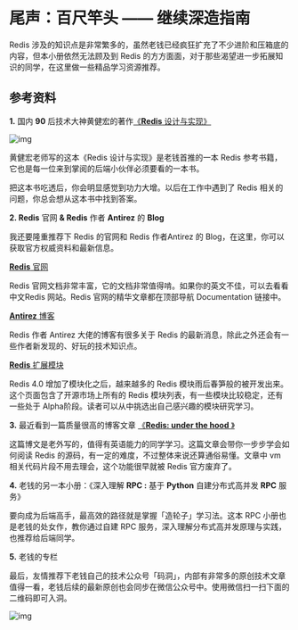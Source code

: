 # 尾声：百尺竿**头 —— 继续深造指南**

Redis 涉及的知识点是非常繁多的，虽然老钱已经疯狂扩充了不少进阶和压箱底的内容，但本小册依然无法顾及到 Redis 的方方面面，对于那些渴望进一步拓展知识的同学，在这里做一些精品学习资源推荐。

## 参考**资料**

**1.** 国内 **90** 后技术大神黄健宏的著作[《**Redis** 设计与实现》](http://redisbook.com/)

![img](http://reader.epubee.com/books/mobile/5d/5d739b181259ed5bcb1dffd6f05bddd7/Image00085.jpg)

黄健宏老师写的这本《Redis 设计与实现》是老钱首推的一本 Redis 参考书籍，它也是每一位来到掌阅的后端小伙伴必须要看的一本书。

把这本书吃透后，你会明显感觉到功力大增。以后在工作中遇到了 Redis 相关的问题，你总会想从这本书中找到答案。

**2. Redis** 官网 **& Redis** 作者 **Antirez** 的 **Blog**

我还要隆重推荐下 Redis 的官网和 Redis 作者Antirez 的 Blog，在这里，你可以获取官方权威资料和最新信息。

[**Redis** 官网](https://redis.io/)

Redis 官网文档非常丰富，它的文档非常值得啃。如果你的英文不佳，可以去看看中文Redis 网站。Redis 官网的精华文章都在顶部导航 Documentation 链接中。

[**Antirez** 博客](http://antirez.com/latest/0)

Redis 作者 Antirez 大佬的博客有很多关于 Redis 的最新消息，除此之外还会有一些作者新发现的、好玩的技术知识点。

[**Redis** 扩展模块](https://redis.io/modules)

Redis 4.0 增加了模块化之后，越来越多的 Redis 模块雨后春笋般的被开发出来。这个页面包含了开源市场上所有的 Redis 模块列表，有一些模块比较稳定，还有一些处于 Alpha阶段。读者可以从中挑选出自己感兴趣的模块研究学习。

**3.** 最近看到一篇质量很高的博客文章 [《**Redis: under the hood** 》](https://pauladamsmith.com/articles/redis-under-the-hood.html)

这篇博文是老外写的，值得有英语能力的同学学习。这篇文章会带你一步步学会如何阅读 Redis 的源码，有一定的难度，不过整体来说还算通俗易懂。文章中 vm 相关代码片段不用去理会，这个功能很早就被 Redis 官方废弃了。

**4.** 老钱的另一本小册：《深入理解 **RPC :** 基于 **Python** 自建分布式高并发 **RPC** 服务》

要向成为后端高手，最高效的路径就是掌握「造轮子」学习法。这本 RPC 小册也是老钱的处女作，教你通过自建 RPC 服务，深入理解分布式高并发原理与实践，也推荐给后端同学。

**5.** 老钱的专栏

最后，友情推荐下老钱自己的技术公众号「码洞」，内部有非常多的原创技术文章值得一看，老钱后续的最新原创也会同步在微信公众号中。使用微信扫一扫下面的二维码即可入洞。

![img](http://reader.epubee.com/books/mobile/5d/5d739b181259ed5bcb1dffd6f05bddd7/Image00058.jpg)